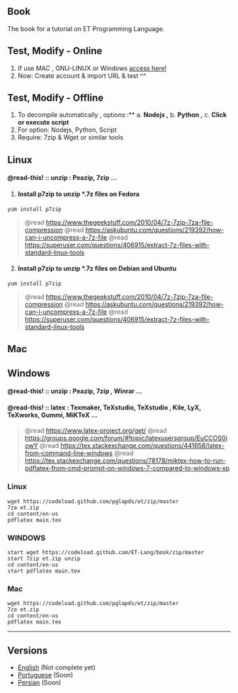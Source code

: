 ## Book

The book for a tutorial on ET Programming Language.


## Test, Modify - Online

1. If use MAC , GNU-LINUX or Windows [access here!](https://overleaf.com)
2. Now: Create account & import URL & test ^^

## Test, Modify - Offline

1. To decompile automatically , options::** a. **Nodejs ,**  b. **Python ,** c. **Click or execute script**
2. For option: Nodejs, Python, Script
3. Require: 7zip & Wget or similar tools

## Linux

#### @read-this! **:: unzip :** Peazip, 7zip ... 

1. #### Install p7zip to unzip *.7z files on Fedora

```
yum install p7zip 
```
> @read https://www.thegeekstuff.com/2010/04/7z-7zip-7za-file-compression
> @read https://askubuntu.com/questions/219392/how-can-i-uncompress-a-7z-file
> @read https://superuser.com/questions/406915/extract-7z-files-with-standard-linux-tools


2. #### Install p7zip to unzip *.7z files on Debian and Ubuntu

```
yum install p7zip
```
> @read https://www.thegeekstuff.com/2010/04/7z-7zip-7za-file-compression
> @read https://askubuntu.com/questions/219392/how-can-i-uncompress-a-7z-file
> @read https://superuser.com/questions/406915/extract-7z-files-with-standard-linux-tools

## Mac


## Windows

#### @read-this! **:: unzip :** Peazip, 7zip , Winrar ... 

#### @read-this! **:: latex :** Texmaker, TeXstudio, TeXstudio , Kile, LyX, TeXworks, Gummi, MiKTeX ...


> @read https://www.latex-project.org/get/
> @read https://groups.google.com/forum/#!topic/latexusersgroup/EuCCOS0iowY
> @read https://tex.stackexchange.com/questions/441658/latex-from-command-line-windows
> @read https://tex.stackexchange.com/questions/78178/miktex-how-to-run-pdflatex-from-cmd-prompt-on-windows-7-compared-to-windows-xp



### Linux

```
wget https://codeload.github.com/pglapds/et/zip/master
7za et.zip 
cd content/en-us
pdflatex main.tex
```

### WINDOWS

```
start wget https://codeload.github.com/ET-Lang/book/zip/master
start 7zip et.zip unzip 
cd content/en-us
start pdflatex main.tex
```

### Mac

```
wget https://codeload.github.com/pglapds/et/zip/master
7za et.zip 
cd content/en-us
pdflatex main.tex
```

------------

## Versions 

- [English](/content/en-us) (Not complete yet)
- [Portuguese](/content/pt-br) (Soon)
- [Persian](/content/fa-ir) (Soon)
